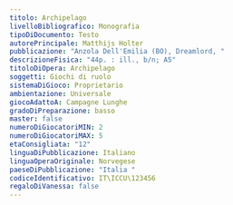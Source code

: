 ```yaml
---
titolo: Archipelago
livelloBibliografico: Monografia
tipoDiDocumento: Testo
autorePrincipale: Matthijs Holter
pubblicazione: "Anzola Dell'Emilia (BO), Dreamlord, "
descrizioneFisica: "44p. : ill., b/n; A5"
titoloDiOpera: Archipelago
soggetti: Giochi di ruolo
sistemaDiGioco: Proprietario
ambientazione: Universale
giocoAdattoA: Campagne Lunghe
gradoDiPreparazione: basso
master: false
numeroDiGiocatoriMIN: 2
numeroDiGiocatoriMAX: 5
etaConsigliata: "12"
linguaDiPubblicazione: Italiano
linguaOperaOriginale: Norvegese
paeseDiPubblicazione: "Italia "
codiceIdentificativo: IT\ICCU\123456
regaloDiVanessa: false
---
```

